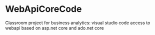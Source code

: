 # WebApiCoreCode
Classroom project for business analytics: visual studio code access to webapi based on asp.net core and ado.net core
